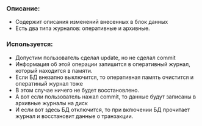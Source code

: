 ### Описание: 
  - Содержит описания изменений внесенных в блок данных
  - Есть два типа журналов: оперативные и архивные.

### Используется:
  - Допустим пользователь сделал update, но не сделал commit
  - Информация об этой операции запишится в оперативный журнал, который находится в памяти.
  - Если БД внезапно выключится, то оперативная память очистится и оператиный журнал тоже
  - В этом случае ничего не будет восстановлено.
  - А вот если пользователь нажал commit, то данные будут записаны в архивные журналы на диск
  - И если вот здесь БД отключится, то при включении БД прочитает журнал и восстановит данные о транзакции. 